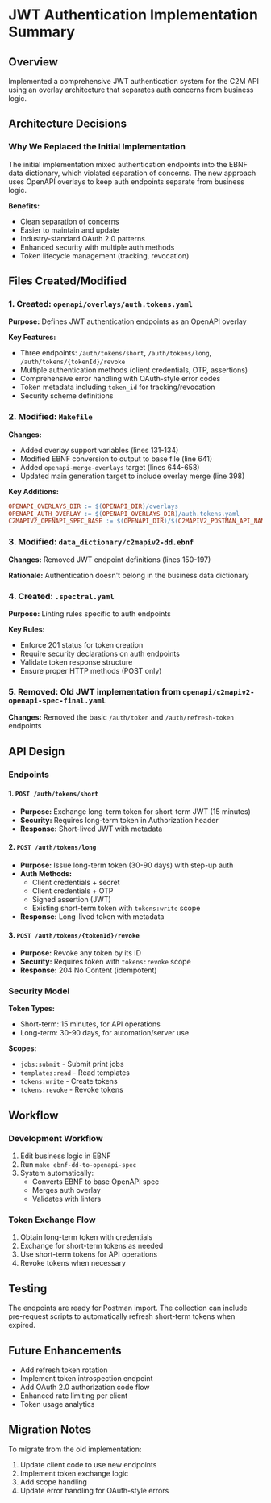# JWT Authentication Implementation Summary

## Overview

Implemented a comprehensive JWT authentication system for the C2M API using an overlay architecture that separates auth concerns from business logic.

## Architecture Decisions

### Why We Replaced the Initial Implementation

The initial implementation mixed authentication endpoints into the EBNF data dictionary, which violated separation of concerns. The new approach uses OpenAPI overlays to keep auth endpoints separate from business logic.

**Benefits:**
- Clean separation of concerns
- Easier to maintain and update
- Industry-standard OAuth 2.0 patterns
- Enhanced security with multiple auth methods
- Token lifecycle management (tracking, revocation)

## Files Created/Modified

### 1. Created: `openapi/overlays/auth.tokens.yaml`
**Purpose:** Defines JWT authentication endpoints as an OpenAPI overlay

**Key Features:**
- Three endpoints: `/auth/tokens/short`, `/auth/tokens/long`, `/auth/tokens/{tokenId}/revoke`
- Multiple authentication methods (client credentials, OTP, assertions)
- Comprehensive error handling with OAuth-style error codes
- Token metadata including `token_id` for tracking/revocation
- Security scheme definitions

### 2. Modified: `Makefile`
**Changes:**
- Added overlay support variables (lines 131-134)
- Modified EBNF conversion to output to base file (line 641)
- Added `openapi-merge-overlays` target (lines 644-658)
- Updated main generation target to include overlay merge (line 398)

**Key Additions:**
```makefile
OPENAPI_OVERLAYS_DIR := $(OPENAPI_DIR)/overlays
OPENAPI_AUTH_OVERLAY := $(OPENAPI_OVERLAYS_DIR)/auth.tokens.yaml
C2MAPIV2_OPENAPI_SPEC_BASE := $(OPENAPI_DIR)/$(C2MAPIV2_POSTMAN_API_NAME_KC)-openapi-spec-base.yaml
```

### 3. Modified: `data_dictionary/c2mapiv2-dd.ebnf`
**Changes:** Removed JWT endpoint definitions (lines 150-197)

**Rationale:** Authentication doesn't belong in the business data dictionary

### 4. Created: `.spectral.yaml`
**Purpose:** Linting rules specific to auth endpoints

**Key Rules:**
- Enforce 201 status for token creation
- Require security declarations on auth endpoints
- Validate token response structure
- Ensure proper HTTP methods (POST only)

### 5. Removed: Old JWT implementation from `openapi/c2mapiv2-openapi-spec-final.yaml`
**Changes:** Removed the basic `/auth/token` and `/auth/refresh-token` endpoints

## API Design

### Endpoints

#### 1. `POST /auth/tokens/short`
- **Purpose:** Exchange long-term token for short-term JWT (15 minutes)
- **Security:** Requires long-term token in Authorization header
- **Response:** Short-lived JWT with metadata

#### 2. `POST /auth/tokens/long`
- **Purpose:** Issue long-term token (30-90 days) with step-up auth
- **Auth Methods:**
  - Client credentials + secret
  - Client credentials + OTP
  - Signed assertion (JWT)
  - Existing short-term token with `tokens:write` scope
- **Response:** Long-lived token with metadata

#### 3. `POST /auth/tokens/{tokenId}/revoke`
- **Purpose:** Revoke any token by its ID
- **Security:** Requires token with `tokens:revoke` scope
- **Response:** 204 No Content (idempotent)

### Security Model

**Token Types:**
- Short-term: 15 minutes, for API operations
- Long-term: 30-90 days, for automation/server use

**Scopes:**
- `jobs:submit` - Submit print jobs
- `templates:read` - Read templates
- `tokens:write` - Create tokens
- `tokens:revoke` - Revoke tokens

## Workflow

### Development Workflow
1. Edit business logic in EBNF
2. Run `make ebnf-dd-to-openapi-spec`
3. System automatically:
   - Converts EBNF to base OpenAPI spec
   - Merges auth overlay
   - Validates with linters

### Token Exchange Flow
1. Obtain long-term token with credentials
2. Exchange for short-term tokens as needed
3. Use short-term tokens for API operations
4. Revoke tokens when necessary

## Testing

The endpoints are ready for Postman import. The collection can include pre-request scripts to automatically refresh short-term tokens when expired.

## Future Enhancements

- Add refresh token rotation
- Implement token introspection endpoint
- Add OAuth 2.0 authorization code flow
- Enhanced rate limiting per client
- Token usage analytics

## Migration Notes

To migrate from the old implementation:
1. Update client code to use new endpoints
2. Implement token exchange logic
3. Add scope handling
4. Update error handling for OAuth-style errors